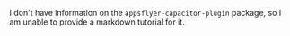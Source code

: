 I don't have information on the `appsflyer-capacitor-plugin` package, so I am unable to provide a markdown tutorial for it.